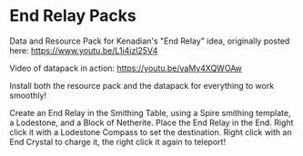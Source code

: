 # End Relay Packs
Data and Resource Pack for Kenadian's "End Relay" idea, originally posted here: https://www.youtu.be/L1i4izl25V4

Video of datapack in action: https://youtu.be/vaMy4XQWOAw

Install both the resource pack and the datapack for everything to work smoothly!

Create an End Relay in the Smithing Table, using a Spire smithing template, a Lodestone, and a Block of Netherite.
Place the End Relay in the End. Right click it with a Lodestone Compass to set the destination.
Right click with an End Crystal to charge it, the right click it again to teleport!
